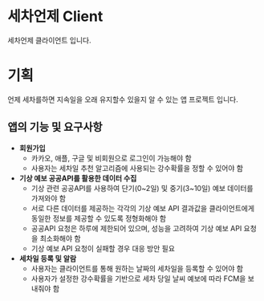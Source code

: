 # 세차언제 Client
세차언제 클라이언트 입니다.

# 기획
언제 세차를하면 지속일을 오래 유지할수 있을지 알 수 있는 앱 프로젝트 입니다.

## 앱의 기능 및 요구사항

- **회원가입**
    - 카카오, 애플, 구글 및 비회원으로 로그인이 가능해야 함
    - 사용자는 세차일 추천 알고리즘에 사용되는 강수확률을 정할 수 있어야 함
- **기상 예보 공공API를 활용한 데이터 수집**
    - 기상 관련 공공API를 사용하여 단기(0~2일) 및 중기(3~10일) 예보 데이터를 가져와야 함
    - 서로 다른 데이터를 제공하는 각각의 기상 예보 API 결과값을 클라이언트에게 동일한 정보를 제공할 수 있도록 정형화해야 함
    - 공공API 요청은 하루에 제한되어 있으며, 성능을 고려하여 기상 예보 API 요청을 최소화해야 함
    - 기상 예보 API 요청이 실패할 경우 대응 방안 필요
- **세차일 등록 및 알람**
    - 사용자는 클라이언트를 통해 원하는 날짜의 세차일을 등록할 수 있어야 함
    - 사용자가 설정한 강수확률을 기반으로 세차 당일 날씨 예보에 따라 FCM을 보내줘야 함

